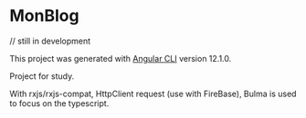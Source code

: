 # MonBlog 

// still in development

This project was generated with [Angular CLI](https://github.com/angular/angular-cli) version 12.1.0.

Project for study.

With rxjs/rxjs-compat, HttpClient request (use with FireBase), Bulma is used to focus on the typescript.
